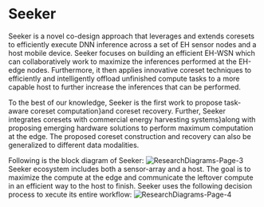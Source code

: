 # Seeker

Seeker is a novel co-design approach that leverages and extends coresets to efficiently execute DNN inference across a set of EH sensor nodes and a host mobile device. Seeker focuses on building an efficient EH-WSN which can collaboratively work to maximize the inferences performed at the EH-edge nodes.  Furthermore, it then applies innovative coreset techniques to efficiently and intelligently offload unfinished compute tasks to a more capable host to further increase the inferences that can be performed.

To the best of our knowledge, Seeker is the first work to propose task-aware coreset computation}and coreset recovery. Further, Seeker integrates coresets with commercial energy harvesting systems}along with proposing emerging hardware solutions to perform maximum computation at the edge. The proposed coreset construction and recovery can also be generalized to different data modalities.

Following is the block diagram of Seeker:
![ResearchDiagrams-Page-3](https://user-images.githubusercontent.com/15208196/236058165-f3106e1a-f6ff-432d-9f75-3310df393f4c.jpg)
Seeker ecosystem includes both a sensor-array and a host. The goal is to maximize the compute at the edge and communicate the leftover compute in an efficient way to the host to finish. Seeker uses the following decision process to xecute its entire workflow:
![ResearchDiagrams-Page-4](https://user-images.githubusercontent.com/15208196/236057904-cac02977-f4cf-41f6-9bd4-8ed9d8154ebd.jpg)
